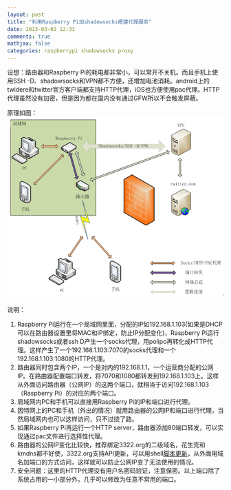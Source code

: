 ```yaml
---
layout: post
title: "利用Raspberry Pi加shadowsocks搭建代理服务"
date: 2013-03-02 12:31
comments: true
mathjax: false
categories: raspberrypi shadowsocks proxy
---
```


设想：路由器和Raspberry Pi的耗电都非常小，可以常开不关机。而且手机上使用SSH -D、shadowsocks和VPN都不方便，还增加电池消耗。android上的twidere和twitter官方客户端都支持HTTP代理，iOS也方便使用pac代理。HTTP代理虽然没有加密，但是因为都在国内没有通过GFW所以不会触发屏蔽。

<!--more-->

原理如图：  
![Raspberry Pi代理原理图](/static/images/2013/03/RaspberryPiProxy.png)

说明：  
1. Raspberry Pi运行在一个局域网里面，分配的IP如192.168.1.103(如果是DHCP可以在路由器设置里将MAC和IP绑定，防止IP分配变化)，Raspberry Pi运行shadowsocks或者ssh D产生一个socks代理，用polipo再转化成HTTP代理。这样产生了一个192.168.1.103:7070的socks代理和一个192.168.1.103:1080的HTTP代理。  
2. 路由器同时包含两个IP，一个是对内的192.168.1.1，一个运营商分配的公网IP。在路由器配置端口转发，将7070和1080都转发到192.168.1.103上。这样从外面访问路由器（公网IP）的这两个端口，就相当于访问192.168.1.103（Raspberry Pi）的对应的两个端口。  
3. 局域网内PC和手机可以直接用Raspberry Pi的IP和端口进行代理。  
4. 因特网上的PC和手机（外出的情况）就用路由器的公网IP和端口进行代理，当然局域网内也可以这样访问，只不过绕了路。  
5. 如果Raspberry Pi再运行一个HTTP server，路由器添加80端口转发，可以实现通过pac文件进行选择性代理。  
6. 路由器的公网IP变化比较快，推荐绑定3322.org的二级域名，花生壳和kmdns都不好使，3322.org支持API更新，可以用shell[脚本更新](http://xixitalk.github.io/blog/2013/05/29/update-ddns-with-api/)，从外面用域名加端口的方式访问，这样就可以防止公网IP变了无法使用的情况。  
7. 安全问题：这里的HTTP代理没有用户名密码验证，注意保密。以上端口除了系统占用的一小部分外，几乎可以修改为任意不常用的端口。  
